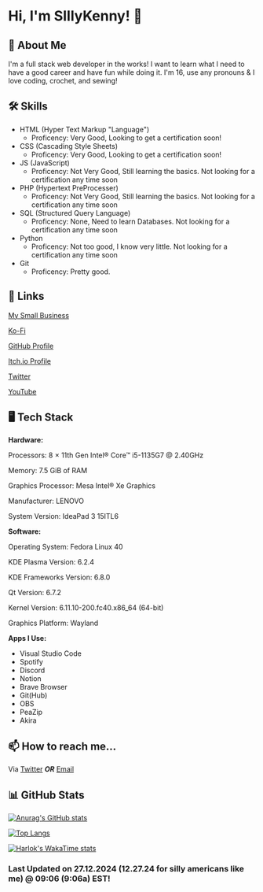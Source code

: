 
# Hi, I'm SIllyKenny! 👋

## 🚀 About Me
I'm a full stack web developer in the works! I want to learn what I need to have a good career and have fun while doing it. I'm 16, use any pronouns & I love coding, crochet, and sewing!
## 🛠 Skills
- HTML (Hyper Text Markup "Language") 
    - Proficency: Very Good, Looking to get a certification soon!
- CSS (Cascading Style Sheets)
    - Proficency: Very Good, Looking to get a certification soon!
- JS (JavaScript)
    - Proficency: Not Very Good, Still learning the basics. Not looking for a certification any time soon
- PHP (Hypertext PreProcesser)
    - Proficency: Not Very Good, Still learning the basics. Not looking for a certification any time soon
- SQL (Structured Query Language)
    - Proficency: None, Need to learn Databases. Not looking for a certification any time soon
- Python
    - Proficency: Not too good, I know very little. Not looking for a certification any time soon
- Git
    - Proficency: Pretty good.



## 🔗 Links
[My Small Business](https://thevines.shop/)

[Ko-Fi](https://ko-fi.com/velvetvines)

[GitHub Profile](https://github.com/SillyKenny)

[Itch.io Profile](https://morguefaexx.itch.io/)

[Twitter](https://x.com/MORGUEFAEXX)

[YouTube](https://www.youtube.com/@SILLYKENNY333)
## 🖥️ Tech Stack

**Hardware:**

Processors: 8 × 11th Gen Intel® Core™ i5-1135G7 @ 2.40GHz

Memory: 7.5 GiB of RAM

Graphics Processor: Mesa Intel® Xe Graphics

Manufacturer: LENOVO

System Version: IdeaPad 3 15ITL6


**Software:**

Operating System: Fedora Linux 40

KDE Plasma Version: 6.2.4

KDE Frameworks Version: 6.8.0

Qt Version: 6.7.2

Kernel Version: 6.11.10-200.fc40.x86_64 (64-bit)

Graphics Platform: Wayland

**Apps I Use:**

- Visual Studio Code
- Spotify
- Discord
- Notion
- Brave Browser
- Git(Hub)
- OBS
- PeaZip
- Akira
## 📫 How to reach me...

Via [Twitter](https://x.com/MORGUEFAEXX) ***OR*** [Email](mailto:darleenfairy33@myyahoo.com)

## 📊 GitHub Stats

[![Anurag's GitHub stats](https://github-readme-stats.vercel.app/api?username=SillyKenny)](https://github.com/anuraghazra/github-readme-stats)

[![Top Langs](https://github-readme-stats.vercel.app/api/top-langs/?username=SillyKenny)](https://github.com/anuraghazra/github-readme-stats)

[![Harlok's WakaTime stats](https://github-readme-stats.vercel.app/api/wakatime?username=DarleenFairy33)](https://github.com/anuraghazra/github-readme-stats)

### Last Updated on 27.12.2024 (12.27.24 for silly americans like me) @ 09:06 (9:06a) EST!
